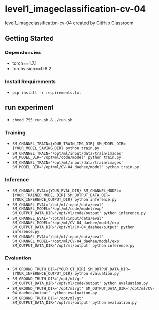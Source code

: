 # level1_imageclassification-cv-04
level1_imageclassification-cv-04 created by GitHub Classroom

## Getting Started    
### Dependencies
- torch==1.7.1
- torchvision==0.8.2                                                              

### Install Requirements
- `pip install -r requirements.txt`

## run experiment
- `chmod 755 run.sh & ./run.sh`

### Training
- `SM_CHANNEL_TRAIN={YOUR_TRAIN_IMG_DIR} SM_MODEL_DIR={YOUR_MODEL_SAVING_DIR} python train.py`
- `SM_CHANNEL_TRAIN='/opt/ml/input/data/train/images' SM_MODEL_DIR='/opt/ml/code/model' python train.py`
- `SM_CHANNEL_TRAIN='/opt/ml/input/data/train/images' SM_MODEL_DIR='/opt/ml/CV-04_daehee/model' python train.py`

### Inference
- `SM_CHANNEL_EVAL={YOUR_EVAL_DIR} SM_CHANNEL_MODEL={YOUR_TRAINED_MODEL_DIR} SM_OUTPUT_DATA_DIR={YOUR_INFERENCE_OUTPUT_DIR} python inference.py`
- `SM_CHANNEL_EVAL='/opt/ml/input/data/eval' SM_CHANNEL_MODEL='/opt/ml/code/model/exp' SM_OUTPUT_DATA_DIR='/opt/ml/code/output' python inference.py`
- `SM_CHANNEL_EVAL='/opt/ml/input/data/eval' SM_CHANNEL_MODEL='/opt/ml/CV-04_daehee/model/exp' SM_OUTPUT_DATA_DIR='/opt/ml/CV-04_daehee/output' python inference.py`
- `SM_CHANNEL_EVAL='/opt/ml/input/data/eval' SM_CHANNEL_MODEL='/opt/ml/CV-04_daehee/model/exp' SM_OUTPUT_DATA_DIR='/opt/ml/output' python inference.py`

### Evaluation
- `SM_GROUND_TRUTH_DIR={YOUR_GT_DIR} SM_OUTPUT_DATA_DIR={YOUR_INFERENCE_OUTPUT_DIR} python evaluation.py`
- `SM_GROUND_TRUTH_DIR='/opt/ml/gt' SM_OUTPUT_DATA_DIR='/opt/ml/code/output' python evaluation.py`
- `SM_GROUND_TRUTH_DIR='/opt/ml/gt' SM_OUTPUT_DATA_DIR='/opt/ml/CV-04_daehee/output' python evaluation.py`
- `SM_GROUND_TRUTH_DIR='/opt/ml/gt' SM_OUTPUT_DATA_DIR='/opt/ml/output' python evaluation.py`